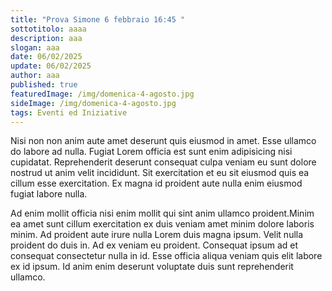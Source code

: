 ```yaml
---
title: "Prova Simone 6 febbraio 16:45 "
sottotitolo: aaaa
description: aaa
slogan: aaa
date: 06/02/2025
update: 06/02/2025
author: aaa
published: true
featuredImage: /img/domenica-4-agosto.jpg
sideImage: /img/domenica-4-agosto.jpg
tags: Eventi ed Iniziative
---
```


Nisi non non anim aute amet deserunt quis eiusmod in amet. Esse ullamco do labore ad nulla. Fugiat Lorem officia est sunt enim adipisicing nisi cupidatat. Reprehenderit deserunt consequat culpa veniam eu sunt dolore nostrud ut anim velit incididunt. Sit exercitation et eu sit eiusmod quis ea cillum esse exercitation. Ex magna id proident aute nulla enim eiusmod fugiat labore nulla.

Ad enim mollit officia nisi enim mollit qui sint anim ullamco proident.Minim ea amet sunt cillum exercitation ex duis veniam amet minim dolore laboris minim. Ad proident aute irure nulla Lorem duis magna ipsum. Velit nulla proident do duis in. Ad ex veniam eu proident. Consequat ipsum ad et consequat consectetur nulla in id. Esse officia aliqua veniam quis elit labore ex id ipsum. Id anim enim deserunt voluptate duis sunt reprehenderit ullamco.
